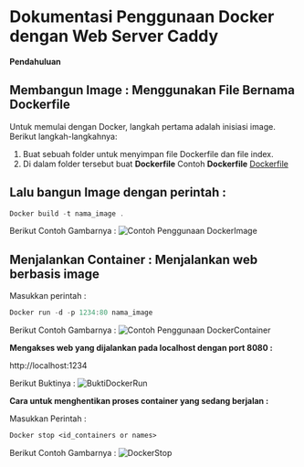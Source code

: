 # Dokumentasi Penggunaan Docker dengan Web Server Caddy

**Pendahuluan**

## **Membangun Image : Menggunakan File Bernama Dockerfile**
Untuk memulai dengan Docker, langkah pertama adalah inisiasi image. Berikut langkah-langkahnya:
1. Buat sebuah folder untuk menyimpan file Dockerfile dan file index.
2. Di dalam folder tersebut buat **Dockerfile**
Contoh **Dockerfile** [Dockerfile](/ilkom-23-os-kelompok-7/DOCKER/dockerfile)

## **Lalu bangun Image dengan perintah :**
```powershell
Docker build -t nama_image .
```
Berikut Contoh Gambarnya : ![Contoh Penggunaan DockerImage](/ilkom-23-os-kelompok-7/DOCKER/Bukti%20Gambar/DockerImage.png)

## **Menjalankan Container : Menjalankan web berbasis image**

Masukkan perintah : 
```powershell
Docker run -d -p 1234:80 nama_image
```
Berikut Contoh Gambarnya : ![Contoh Penggunaan DockerContainer](/ilkom-23-os-kelompok-7/DOCKER/Bukti%20Gambar/DockerContainer.png)

**Mengakses web yang dijalankan pada localhost dengan port 8080 :**

http://localhost:1234

Berikut Buktinya : ![BuktiDockerRun](/ilkom-23-os-kelompok-7/DOCKER/Bukti%20Gambar/DockerRun.png)

**Cara untuk menghentikan proses container yang sedang berjalan :**

Masukkan Perintah : 
```dockerfile
Docker stop <id_containers or names>
```
Berikut Contoh Gambarnya : ![DockerStop](/ilkom-23-os-kelompok-7/DOCKER/Bukti%20Gambar/DockerStop.png)